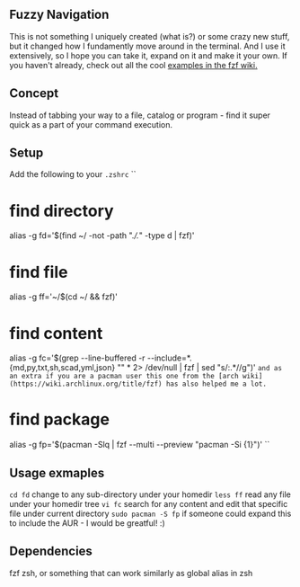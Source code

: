 ## Fuzzy Navigation
This is not something I uniquely created (what is?) or some crazy new stuff, but it changed how I fundamently move around in the terminal. And I use it extensively, so I hope you can take it, expand on it and make it your own.
If you haven't already, check out all the cool [examples in the fzf wiki.](https://github.com/junegunn/fzf/wiki/examples)
## Concept
Instead of tabbing your way to a file, catalog or program - find it super quick as a part of your command execution.

## Setup
Add the following to your ``.zshrc``
``
# find directory
alias -g fd='$(find ~/ -not -path ".*\/\.*" -type d | fzf)'
# find file
alias -g ff='~/$(cd ~/ && fzf)'
# find content
alias -g fc='$(grep --line-buffered -r --include=\*.{md,py,txt,sh,scad,yml,json} "" * 2> /dev/null | fzf | sed "s/:.*//g")'
``
and as an extra if you are a pacman user this one from the [arch wiki](https://wiki.archlinux.org/title/fzf) has also helped me a lot.
``
# find package
alias -g fp='$(pacman -Slq | fzf --multi --preview "pacman -Si {1}")'
``

## Usage exmaples
``cd fd`` change to any sub-directory under your homedir
``less ff`` read any file under your homedir tree
``vi fc`` search for any content and edit that specific file under current directory
``sudo pacman -S fp`` if someone could expand this to include the AUR - I would be greatful! :)

## Dependencies
fzf
zsh, or something that can work similarly as global alias in zsh

